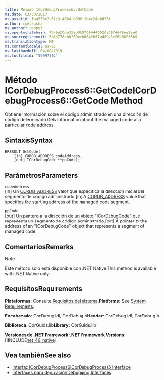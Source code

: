 ```yaml
---
title: Método ICorDebugProcess6::GetCode
ms.date: 03/30/2017
ms.assetid: faa538c2-60c9-4064-b996-1b4c24ebd751
author: rpetrusha
ms.author: ronpet
ms.openlocfilehash: 7349a20da35eb0b87894440026a0974d49ae2aa0
ms.sourcegitcommit: 5b6d778ebb269ee6684fb57ad69a8c28b06235b9
ms.translationtype: MT
ms.contentlocale: es-ES
ms.lasthandoff: 04/08/2019
ms.locfileid: "59097302"
---
```

# <a name="icordebugprocess6getcode-method"></a><span data-ttu-id="70cec-102">Método ICorDebugProcess6::GetCode</span><span class="sxs-lookup"><span data-stu-id="70cec-102">ICorDebugProcess6::GetCode Method</span></span>
<span data-ttu-id="70cec-103">Obtiene información sobre el código administrado en una dirección de código determinado.</span><span class="sxs-lookup"><span data-stu-id="70cec-103">Gets information about the managed code at a particular code address.</span></span>  
  
## <a name="syntax"></a><span data-ttu-id="70cec-104">Sintaxis</span><span class="sxs-lookup"><span data-stu-id="70cec-104">Syntax</span></span>  
  
```  
HRESULT GetCode(  
    [in] CORDB_ADDRESS codeAddress,   
    [out] ICorDebugCode **ppCode);  
```  
  
## <a name="parameters"></a><span data-ttu-id="70cec-105">Parámetros</span><span class="sxs-lookup"><span data-stu-id="70cec-105">Parameters</span></span>  
 `codeAddress`  
 <span data-ttu-id="70cec-106">[in] Un [CORDB_ADDRESS](../../../../docs/framework/unmanaged-api/common-data-types-unmanaged-api-reference.md) valor que especifica la dirección inicial del segmento de código administrado.</span><span class="sxs-lookup"><span data-stu-id="70cec-106">[in] A [CORDB_ADDRESS](../../../../docs/framework/unmanaged-api/common-data-types-unmanaged-api-reference.md) value that specifies the starting address of the managed code segment.</span></span>  
  
 `ppCode`  
 <span data-ttu-id="70cec-107">[out] Un puntero a la dirección de un objeto "ICorDebugCode" que representa un segmento de código administrado.</span><span class="sxs-lookup"><span data-stu-id="70cec-107">[out] A pointer to the address of an "ICorDebugCode" object that represents a segment of managed code.</span></span>  
  
## <a name="remarks"></a><span data-ttu-id="70cec-108">Comentarios</span><span class="sxs-lookup"><span data-stu-id="70cec-108">Remarks</span></span>  
  
> [!NOTE]
>  <span data-ttu-id="70cec-109">Este método solo está disponible con .NET Native.</span><span class="sxs-lookup"><span data-stu-id="70cec-109">This method is available with .NET Native only.</span></span>  
  
## <a name="requirements"></a><span data-ttu-id="70cec-110">Requisitos</span><span class="sxs-lookup"><span data-stu-id="70cec-110">Requirements</span></span>  
 <span data-ttu-id="70cec-111">**Plataformas:** Consulte [Requisitos del sistema](../../../../docs/framework/get-started/system-requirements.md).</span><span class="sxs-lookup"><span data-stu-id="70cec-111">**Platforms:** See [System Requirements](../../../../docs/framework/get-started/system-requirements.md).</span></span>  
  
 <span data-ttu-id="70cec-112">**Encabezado**: CorDebug.idl, CorDebug.h</span><span class="sxs-lookup"><span data-stu-id="70cec-112">**Header:** CorDebug.idl, CorDebug.h</span></span>  
  
 <span data-ttu-id="70cec-113">**Biblioteca:** CorGuids.lib</span><span class="sxs-lookup"><span data-stu-id="70cec-113">**Library:** CorGuids.lib</span></span>  
  
 **<span data-ttu-id="70cec-114">Versiones de .NET Framework:</span><span class="sxs-lookup"><span data-stu-id="70cec-114">.NET Framework Versions:</span></span>** [!INCLUDE[net_46_native](../../../../includes/net-46-native-md.md)]  
  
## <a name="see-also"></a><span data-ttu-id="70cec-115">Vea también</span><span class="sxs-lookup"><span data-stu-id="70cec-115">See also</span></span>

- [<span data-ttu-id="70cec-116">Interfaz ICorDebugProcess6</span><span class="sxs-lookup"><span data-stu-id="70cec-116">ICorDebugProcess6 Interface</span></span>](../../../../docs/framework/unmanaged-api/debugging/icordebugprocess6-interface.md)
- [<span data-ttu-id="70cec-117">Interfaces para depuración</span><span class="sxs-lookup"><span data-stu-id="70cec-117">Debugging Interfaces</span></span>](../../../../docs/framework/unmanaged-api/debugging/debugging-interfaces.md)
